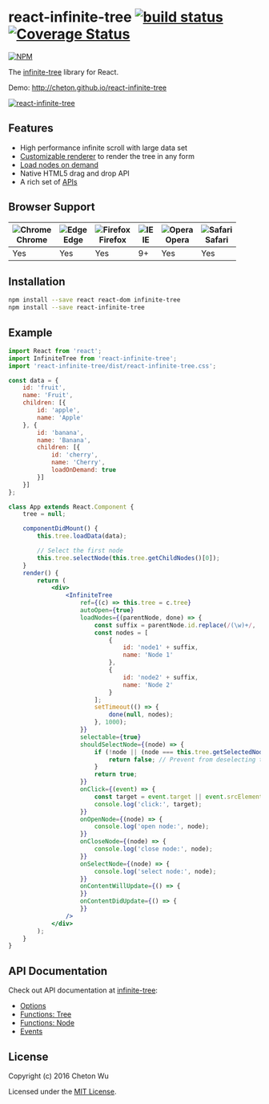 # react-infinite-tree [![build status](https://travis-ci.org/cheton/react-infinite-tree.svg?branch=master)](https://travis-ci.org/cheton/react-infinite-tree) [![Coverage Status](https://coveralls.io/repos/cheton/react-infinite-tree/badge.svg)](https://coveralls.io/r/cheton/react-infinite-tree)
[![NPM](https://nodei.co/npm/react-infinite-tree.png?downloads=true&stars=true)](https://nodei.co/npm/react-infinite-tree/)

The [infinite-tree](https://github.com/cheton/infinite-tree) library for React.

Demo: http://cheton.github.io/react-infinite-tree

[![react-infinite-tree](https://raw.githubusercontent.com/cheton/react-infinite-tree/master/media/react-infinite-tree.gif)](http://cheton.github.io/react-infinite-tree)

## Features
* High performance infinite scroll with large data set
* [Customizable renderer](https://github.com/cheton/infinite-tree/wiki/Options#rowrenderer) to render the tree in any form
* [Load nodes on demand](https://github.com/cheton/infinite-tree/wiki/Options#loadnodes)
* Native HTML5 drag and drop API
* A rich set of [APIs](https://github.com/cheton/infinite-tree#api-documentation)

## Browser Support
![Chrome](https://raw.github.com/alrra/browser-logos/master/chrome/chrome_48x48.png)<br>Chrome | ![Edge](https://raw.github.com/alrra/browser-logos/master/edge/edge_48x48.png)<br>Edge | ![Firefox](https://raw.github.com/alrra/browser-logos/master/firefox/firefox_48x48.png)<br>Firefox | ![IE](https://raw.github.com/alrra/browser-logos/master/internet-explorer/internet-explorer_48x48.png)<br>IE | ![Opera](https://raw.github.com/alrra/browser-logos/master/opera/opera_48x48.png)<br>Opera | ![Safari](https://raw.github.com/alrra/browser-logos/master/safari/safari_48x48.png)<br>Safari
--- | --- | --- | --- | --- | --- |
 Yes | Yes | Yes| 9+ | Yes | Yes | 

## Installation
```bash
npm install --save react react-dom infinite-tree
npm install --save react-infinite-tree
```

## Example
```jsx
import React from 'react';
import InfiniteTree from 'react-infinite-tree';
import 'react-infinite-tree/dist/react-infinite-tree.css';

const data = {
    id: 'fruit',
    name: 'Fruit',
    children: [{
        id: 'apple',
        name: 'Apple'
    }, {
        id: 'banana',
        name: 'Banana',
        children: [{
            id: 'cherry',
            name: 'Cherry',
            loadOnDemand: true
        }]
    }]
};

class App extends React.Component {
    tree = null;

    componentDidMount() {
        this.tree.loadData(data);

        // Select the first node
        this.tree.selectNode(this.tree.getChildNodes()[0]);
    }
    render() {
        return (
            <div>
                <InfiniteTree
                    ref={(c) => this.tree = c.tree}
                    autoOpen={true}
                    loadNodes={(parentNode, done) => {
                        const suffix = parentNode.id.replace(/(\w)+/, '');
                        const nodes = [
                            {
                                id: 'node1' + suffix,
                                name: 'Node 1'
                            },
                            {
                                id: 'node2' + suffix,
                                name: 'Node 2'
                            }
                        ];
                        setTimeout(() => {
                            done(null, nodes);
                        }, 1000);
                    }}
                    selectable={true}
                    shouldSelectNode={(node) => {
                        if (!node || (node === this.tree.getSelectedNode())) {
                            return false; // Prevent from deselecting the current node
                        }
                        return true;
                    }}
                    onClick={(event) => {
                        const target = event.target || event.srcElement; // IE8
                        console.log('click:', target);
                    }}
                    onOpenNode={(node) => {
                        console.log('open node:', node);
                    }}
                    onCloseNode={(node) => {
                        console.log('close node:', node);
                    }}
                    onSelectNode={(node) => {
                        console.log('select node:', node);
                    }}
                    onContentWillUpdate={() => {
                    }}
                    onContentDidUpdate={() => {
                    }}
                />
            </div>
        );
    }
}
```

## API Documentation

Check out API documentation at [infinite-tree](https://github.com/cheton/infinite-tree/wiki):

* [Options](https://github.com/cheton/react-infinite-tree/wiki/Options)
* [Functions: Tree](https://github.com/cheton/react-infinite-tree/wiki/Functions:-Tree)
* [Functions: Node](https://github.com/cheton/react-infinite-tree/wiki/Functions:-Node)
* [Events](https://github.com/cheton/react-infinite-tree/wiki/Events)

## License

Copyright (c) 2016 Cheton Wu

Licensed under the [MIT License](LICENSE).
